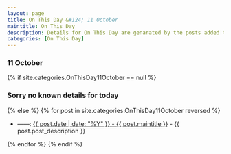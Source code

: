 ```yaml
---
layout: page
title: On This Day &#124; 11 October
maintitle: On This Day
description: Details for On This Day are genarated by the posts added to the website so the content is subject to changes/updates over time.
categories: [On This Day]
---
```


<h3>11 October</h3>

{% if site.categories.OnThisDay11October == null %}
  <h3>Sorry no known details for today</h3>
{% else %}
{% for post in site.categories.OnThisDay11October reversed %}
<ul>
<li> ——: <a href="{{ post.url }}">{{ post.date | date: "%Y" }} - {{ post.maintitle }}</a> - {{ post.post_description }}</li>
</ul>

{% endfor %}
{% endif %}

